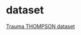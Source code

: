 # dataset
[Trauma THOMPSON dataset](https://drive.google.com/drive/folders/1yW58zffh4LfXlvjw7jvLdCqmBTyK8nNH?usp=share_link)
